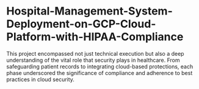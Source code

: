 # Hospital-Management-System-Deployment-on-GCP-Cloud-Platform-with-HIPAA-Compliance
This project encompassed not just technical execution but also a deep understanding of the vital role that security plays in healthcare. From safeguarding patient records to integrating cloud-based protections, each phase underscored the significance of compliance and adherence to best practices in cloud security.
